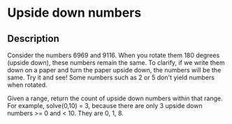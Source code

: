 # Upside down numbers

## Description

Consider the numbers 6969 and 9116. When you rotate them 180 degrees (upside down), these numbers remain the same. To clarify, if we write them down on a paper and turn the paper upside down, the numbers will be the same. Try it and see! Some numbers such as 2 or 5 don't yield numbers when rotated.

Given a range, return the count of upside down numbers within that range. For example, solve(0,10) = 3, because there are only 3 upside down numbers >= 0 and < 10. They are 0, 1, 8.
